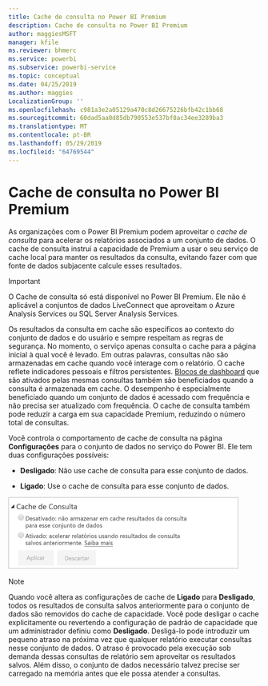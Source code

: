 ```yaml
---
title: Cache de consulta no Power BI Premium
description: Cache de consulta no Power BI Premium
author: maggiesMSFT
manager: kfile
ms.reviewer: bhmerc
ms.service: powerbi
ms.subservice: powerbi-service
ms.topic: conceptual
ms.date: 04/25/2019
ms.author: maggies
LocalizationGroup: ''
ms.openlocfilehash: c981a3e2a05129a470c8d26675226bfb42c1bb68
ms.sourcegitcommit: 60dad5aa0d85db790553e537bf8ac34ee3289ba3
ms.translationtype: MT
ms.contentlocale: pt-BR
ms.lasthandoff: 05/29/2019
ms.locfileid: "64769544"
---
```

# <a name="query-caching-in-power-bi-premium"></a>Cache de consulta no Power BI Premium

As organizações com o Power BI Premium podem aproveitar o *cache de consulta* para acelerar os relatórios associados a um conjunto de dados. O cache de consulta instrui a capacidade de Premium a usar o seu serviço de cache local para manter os resultados da consulta, evitando fazer com que fonte de dados subjacente calcule esses resultados.

> [!IMPORTANT]
> O Cache de consulta só está disponível no Power BI Premium. Ele não é aplicável a conjuntos de dados LiveConnect que aproveitam o Azure Analysis Services ou SQL Server Analysis Services.

Os resultados da consulta em cache são específicos ao contexto do conjunto de dados e do usuário e sempre respeitam as regras de segurança. No momento, o serviço apenas consulta o cache para a página inicial à qual você é levado. Em outras palavras, consultas não são armazenadas em cache quando você interage com o relatório. O cache reflete indicadores pessoais e filtros persistentes. [Blocos de dashboard](service-dashboard-tiles.md) que são ativados pelas mesmas consultas também são beneficiados quando a consulta é armazenada em cache. O desempenho é especialmente beneficiado quando um conjunto de dados é acessado com frequência e não precisa ser atualizado com frequência. O cache de consulta também pode reduzir a carga em sua capacidade Premium, reduzindo o número total de consultas.

Você controla o comportamento de cache de consulta na página **Configurações** para o conjunto de dados no serviço do Power BI. Ele tem duas configurações possíveis:

- **Desligado**: Não use cache de consulta para esse conjunto de dados.

- **Ligado**: Use o cache de consulta para esse conjunto de dados.

![Caixa de diálogo de cache de consulta](media/power-bi-query-caching/power-bi-query-caching.png)

> [!NOTE]
> Quando você altera as configurações de cache de **Ligado** para **Desligado**, todos os resultados de consulta salvos anteriormente para o conjunto de dados são removidos do cache de capacidade. Você pode desligar o cache explicitamente ou revertendo a configuração de padrão de capacidade que um administrador definiu como **Desligado**. Desligá-lo pode introduzir um pequeno atraso na próxima vez que qualquer relatório executar consultas nesse conjunto de dados. O atraso é provocado pela execução sob demanda dessas consultas de relatório sem aproveitar os resultados salvos. Além disso, o conjunto de dados necessário talvez precise ser carregado na memória antes que ele possa atender a consultas.


